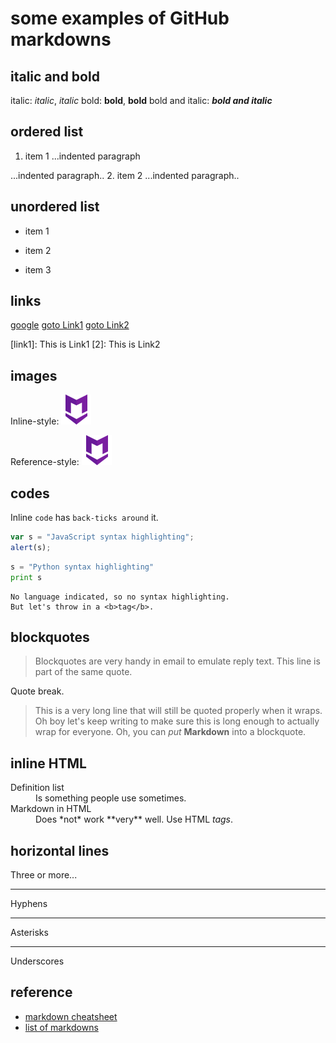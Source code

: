 # some examples of GitHub markdowns

## italic and bold
italic: *italic*, _italic_
bold: **bold**, __bold__
bold and italic: **_bold and italic_**

## ordered list
1. item 1
...indented paragraph

...indented paragraph..
2. item 2
...indented paragraph..

## unordered list
* item 1
- item 2
+ item 3

## links
[google](https://www.google.com)
[goto Link1](link1)
[goto Link2](2)

[link1]: This is Link1
[2]: This is Link2

## images
Inline-style: 
![alt text](https://github.com/adam-p/markdown-here/raw/master/src/common/images/icon48.png "Logo Title Text 1")

Reference-style: 
![alt text][logo]

[logo]: https://github.com/adam-p/markdown-here/raw/master/src/common/images/icon48.png "Logo Title Text 2"

## codes
Inline `code` has `back-ticks around` it.

```javascript
var s = "JavaScript syntax highlighting";
alert(s);
```
 
```python
s = "Python syntax highlighting"
print s
```
 
```
No language indicated, so no syntax highlighting. 
But let's throw in a <b>tag</b>.
```

## blockquotes
> Blockquotes are very handy in email to emulate reply text.
> This line is part of the same quote.

Quote break.

> This is a very long line that will still be quoted properly when it wraps. Oh boy let's keep writing to make sure this is long enough to actually wrap for everyone. Oh, you can *put* **Markdown** into a blockquote.

## inline HTML
<dl>
  <dt>Definition list</dt>
  <dd>Is something people use sometimes.</dd>

  <dt>Markdown in HTML</dt>
  <dd>Does *not* work **very** well. Use HTML <em>tags</em>.</dd>
</dl>

## horizontal lines
Three or more...

---

Hyphens

***

Asterisks

___

Underscores

## reference
* [markdown cheatsheet](https://github.com/adam-p/markdown-here/wiki/Markdown-Cheatsheet)
* [list of markdowns](https://guides.github.com/pdfs/markdown-cheatsheet-online.pdf)
